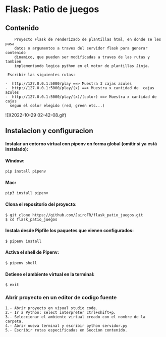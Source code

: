 #   Flask: Patio de juegos

## Contenido
~~~
    Proyecto Flask de renderizado de plantillas html, en donde se les pasa 
    datos o argumentos a traves del servidor flask para generar contenido   
    dinamico, que pueden ser modificadas a traves de las rutas y tambien 
    implementando logica python en el motor de plantillas Jinja.  
~~~

     Escribir las siguientes rutas: 

    -  http://127.0.0.1:5000/play ==> Muestra 3 cajas azules
    -  http://127.0.0.1:5000/play/(x) ==> Muestra x cantidad de  cajas azules
    -  http://127.0.0.1:5000/play/(x)/(color) ==> Muestra x cantidad de  cajas 
      segun el color elegido (red, green etc...)

![](2022-10-29 02-42-08.gif)

## **Instalacion y configuracion**

#### Instalar un entorno virtual con  pipenv en forma global (omitir si ya está instalado):      
#### Window:
    pip install pipenv

#### Mac:
    pip3 install pipenv



#### Clona el repositorio del proyecto: 


    $ git clone https://github.com/JairoFR/flask_patio_juegos.git  
    $ cd flask_patio_juegos

####  Instala desde Pipfile los paquetes que vienen configurados: 
    $ pipenv install

####  Activa el shell de Pipenv:
    $ pipenv shell

####  Detiene  el ambiente virtual en la terminal:
    $ exit


### Abrir proyecto en un editor de codigo fuente

    1.- Abrir proyecto en visual studio code.
    2.- Ir a Python: select interpreter ctrl+shift+p.
    3.- Seleccionar el ambiente virtual creado con el nombre de la carpeta.
    4.- Abrir nueva terminal y escribir python servidor.py
    5.- Escribir rutas especificadas en Seccion contenido.
